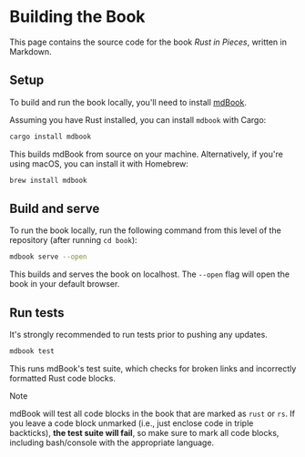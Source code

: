 # Building the Book

This page contains the source code for the book _Rust in Pieces_, written in
Markdown.

## Setup

To build and run the book locally, you'll need to install
[mdBook](https://github.com/rust-lang/mdBook).

Assuming you have Rust installed, you can install `mdbook` with Cargo:

```bash
cargo install mdbook
```

This builds mdBook from source on your machine. Alternatively, if you're
using macOS, you can install it with Homebrew:

```bash
brew install mdbook
```

## Build and serve

To run the book locally, run the following command from this level of the
repository (after running `cd book`):

```bash
mdbook serve --open
```

This builds and serves the book on localhost. The `--open` flag will open the
book in your default browser.

## Run tests

It's strongly recommended to run tests prior to pushing any updates.

```bash
mdbook test
```

This runs mdBook's test suite, which checks for broken links and incorrectly
formatted Rust code blocks.

> [!NOTE]
> mdBook will test all code blocks in the book that are marked as
> `rust` or `rs`. If you leave a code block unmarked (i.e., just enclose
> code in triple backticks), **the test suite will fail**, so make sure to
> mark all code blocks, including bash/console with the appropriate language.
